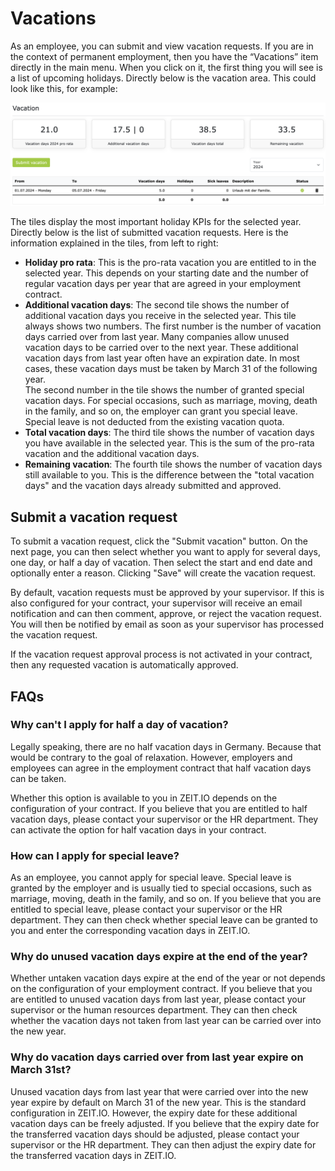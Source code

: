 # Vacations 

As an employee, you can submit and view vacation requests. If you are in the context of permanent employment, 
then you have the “Vacations” item directly in the main menu. When you click on it, the first thing you will see is 
a list of upcoming holidays. Directly below is the vacation area. This could look like this, for example:

![Vacations](../img/context-employee/vacations-01-en.png)

The tiles display the most important holiday KPIs for the selected year. Directly below is the list of submitted 
vacation requests. Here is the information explained in the tiles, from left to right:

- **Holiday pro rata**: This is the pro-rata vacation you are entitled to in the selected year.
  This depends on your starting date and the number of regular vacation days per year that are agreed in your employment contract.
- **Additional vacation days**: The second tile shows the number of additional vacation days you receive in the selected year. 
  This tile always shows two numbers. The first number is the number of vacation days carried over from last year. 
  Many companies allow unused vacation days to be carried over to the next year. These additional vacation days from last year 
  often have an expiration date. In most cases, these vacation days must be taken by March 31 of the following year.<br/>
  The second number in the tile shows the number of granted special vacation days. For special occasions, such as marriage, 
  moving, death in the family, and so on, the employer can grant you special leave. Special leave is not deducted from the existing 
  vacation quota.
- **Total vacation days**: The third tile shows the number of vacation days you have available in the selected year. 
  This is the sum of the pro-rata vacation and the additional vacation days.
- **Remaining vacation**: The fourth tile shows the number of vacation days still available to you. This is the difference 
  between the "total vacation days" and the vacation days already submitted and approved.

## Submit a vacation request

To submit a vacation request, click the "Submit vacation" button. On the next page, you can then select whether you want to
apply for several days, one day, or half a day of vacation. Then select the start and end date and optionally enter a reason.
Clicking "Save" will create the vacation request.

By default, vacation requests must be approved by your supervisor. If this is also configured for your contract,
your supervisor will receive an email notification and can then comment, approve, or reject the vacation request.
You will then be notified by email as soon as your supervisor has processed the vacation request.

If the vacation request approval process is not activated in your contract, then any requested vacation is automatically approved.

## FAQs

### Why can't I apply for half a day of vacation?

Legally speaking, there are no half vacation days in Germany. Because that would be contrary to the goal of relaxation.
However, employers and employees can agree in the employment contract that half vacation days can be taken.

Whether this option is available to you in ZEIT.IO depends on the configuration of your contract. If you believe that 
you are entitled to half vacation days, please contact your supervisor or the HR department. They can activate the 
option for half vacation days in your contract.

### How can I apply for special leave?

As an employee, you cannot apply for special leave. Special leave is granted by the employer and is usually tied to 
special occasions, such as marriage, moving, death in the family, and so on. If you believe that you are entitled to 
special leave, please contact your supervisor or the HR department. They can then check whether special leave can be 
granted to you and enter the corresponding vacation days in ZEIT.IO.

### Why do unused vacation days expire at the end of the year?

Whether untaken vacation days expire at the end of the year or not depends on the configuration of your employment 
contract. If you believe that you are entitled to unused vacation days from last year, please contact your supervisor 
or the human resources department. They can then check whether the vacation days not taken from last year can be 
carried over into the new year. 

### Why do vacation days carried over from last year expire on March 31st? 

Unused vacation days from last year that were carried over into the new year expire by default on March 31 of the 
new year. This is the standard configuration in ZEIT.IO. However, the expiry date for these additional vacation days 
can be freely adjusted. If you believe that the expiry date for the transferred vacation days should be adjusted, 
please contact your supervisor or the HR department. They can then adjust the expiry date for the transferred 
vacation days in ZEIT.IO.
